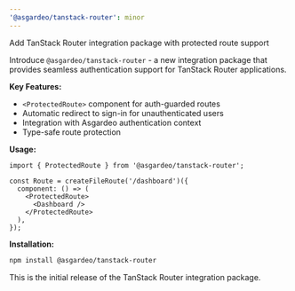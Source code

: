 ```yaml
---
'@asgardeo/tanstack-router': minor
---
```


Add TanStack Router integration package with protected route support

Introduce `@asgardeo/tanstack-router` - a new integration package that provides seamless authentication support for TanStack Router applications.

**Key Features:**
- `<ProtectedRoute>` component for auth-guarded routes
- Automatic redirect to sign-in for unauthenticated users
- Integration with Asgardeo authentication context
- Type-safe route protection

**Usage:**

```tsx
import { ProtectedRoute } from '@asgardeo/tanstack-router';

const Route = createFileRoute('/dashboard')({
  component: () => (
    <ProtectedRoute>
      <Dashboard />
    </ProtectedRoute>
  ),
});
```

**Installation:**

```bash
npm install @asgardeo/tanstack-router
```

This is the initial release of the TanStack Router integration package.